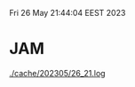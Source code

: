 Fri 26 May 21:44:04 EEST 2023
# JAM
<a href='./cache/202305/26_21.log'>./cache/202305/26_21.log</a>
